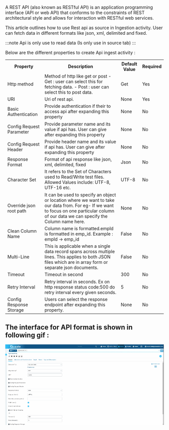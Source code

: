 A REST API (also known as RESTful API) is an application programming interface (API or web API) that conforms to the constraints of REST architectural style and allows for interaction with RESTful web services.

This article outlines how to use Rest api as source in Ingestion activity. User can fetch data in different formats like json, xml, delimited and fixed.

:::note 
Api is only use to read data (Is only use in source tab)
:::

Below are the different properties to create Api ingest activity :

<table>
  <tr>
    <th>Property</th>
    <th>Description</th>
    <th>Default Value</th>
    <th>Required</th>
  </tr>
  <tr>
    <td>Http method</td>
    <td>Method of http like get or post
        - Get : user can select this for fetching data.
        - Post : user can select this to post data. </td>
    <td>Get</td>
    <td>Yes</td>
  </tr>
  <tr>
    <td>URI</td>
    <td>Uri of rest api.</td>
    <td>None</td>
    <td>Yes</td>
  </tr>
  <tr>
    <td>Basic Authentication</td>
    <td>Provide authentication if their to access api after expanding this property</td>
    <td>None</td>
    <td>No</td>
  </tr>
  <tr>
    <td>Config Request Parameter</td>
    <td>Provide parameter name and its value if api has. User can give after expanding this property</td>
    <td>None</td>
    <td>No</td>
  </tr>
  <tr>
    <td>Config Request Header</td>
    <td>Provide header name and its value if api has. User can give after expanding this property</td>
    <td>None</td>
    <td>No</td>
  </tr>
  <tr>
    <td>Response Format</td>
    <td>Format of api response like json, xml, delimited, fixed</td>
    <td>Json</td>
    <td>No</td>
  </tr>
  <tr>
    <td>Character Set</td>
    <td>It refers to the Set of Characters used to Read/Write test files. Allowed Values include: UTF-8, UTF-16 etc.</td>
    <td>UTF-8</td>
    <td>No</td>
  </tr>
  <tr>
    <td>Override json root path</td>
    <td>It can be used to specify an object or location where we want to take our data from. For eg- If we want to focus on one particular column of our data we can specify the Column name here.</td>
    <td>None </td>
    <td>No</td>
  </tr>
  <tr>
    <td>Clean Column Name</td>
    <td>Column name is formatted.empId is formatted in emp_id.
Example : empId -> emp_id</td>
    <td>False</td>
    <td>No</td>
  </tr>
  <tr>
    <td>Multi-Line</td>
    <td>This is applicable when a single data record spans across multiple lines. This applies to both JSON files which are in array form or separate json documents.</td>
    <td>False</td>
    <td>No</td>
  </tr>
  <tr>
    <td>Timeout</td>
    <td>Timeout in second</td>
    <td>300</td>
    <td>No</td>
  </tr>
  <tr>
    <td>Retry Interval</td>
    <td>Retry interval in seconds. Ex on http response status code:500 do retry interval every given seconds.</td>
    <td>5</td>
    <td>No</td>
  </tr>
  <tr>
    <td>Config Response Storage</td>
    <td>Users can select the response endpoint after expanding this property.</td>
    <td>None</td>
    <td>No</td>
  </tr>
</table>


## The interface for API format is shown in following gif :

![image alt text](/img/docs/how-to-guides/ingest_data/rest_1.gif)

